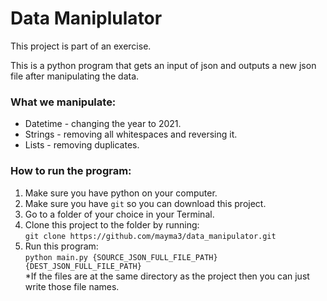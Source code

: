 # Data Maniplulator

This project is part of an exercise.

This is a python program that gets an input of json and outputs a new json file after manipulating the data.


### What we manipulate: 
- Datetime - changing the year to 2021.
- Strings - removing all whitespaces and reversing it.
- Lists - removing duplicates.

### How to run the program:
1. Make sure you have python on your computer.
2. Make sure you have `git` so you can download this project.
3. Go to a folder of your choice in your Terminal.
4. Clone this project to the folder by running:  
`git clone https://github.com/mayma3/data_manipulator.git`  
5. Run this program:  
`python main.py {SOURCE_JSON_FULL_FILE_PATH} {DEST_JSON_FULL_FILE_PATH}`  
  *If the files are at the same directory as the project then you can just write those file names.
